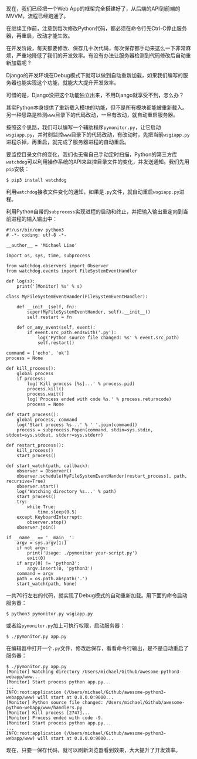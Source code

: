 
现在，我们已经把一个Web App的框架完全搭建好了，从后端的API到前端的MVVM，流程已经跑通了。

在继续工作前，注意到每次修改Python代码，都必须在命令行先Ctrl-C停止服务器，再重启，改动才能生效。

在开发阶段，每天都要修改、保存几十次代码，每次保存都手动来这么一下非常麻烦，严重地降低了我们的开发效率。有没有办法让服务器检测到代码修改后自动重新加载呢？

Django的开发环境在Debug模式下就可以做到自动重新加载，如果我们编写的服务器也能实现这个功能，就能大大提升开发效率。

可惜的是，Django没把这个功能独立出来，不用Django就享受不到，怎么办？

其实Python本身提供了重新载入模块的功能，但不是所有模块都能被重新载入。另一种思路是检测`www`目录下的代码改动，一旦有改动，就自动重启服务器。

按照这个思路，我们可以编写一个辅助程序`pymonitor.py`，让它启动`wsgiapp.py`，并时刻监控`www`目录下的代码改动，有改动时，先把当前`wsgiapp.py`进程杀掉，再重启，就完成了服务器进程的自动重启。

要监控目录文件的变化，我们也无需自己手动定时扫描，Python的第三方库`watchdog`可以利用操作系统的API来监控目录文件的变化，并发送通知。我们先用`pip`安装：

```
$ pip3 install watchdog

```

利用`watchdog`接收文件变化的通知，如果是`.py`文件，就自动重启`wsgiapp.py`进程。

利用Python自带的`subprocess`实现进程的启动和终止，并把输入输出重定向到当前进程的输入输出中：

```
#!/usr/bin/env python3
# -*- coding: utf-8 -*-

__author__ = 'Michael Liao'

import os, sys, time, subprocess

from watchdog.observers import Observer
from watchdog.events import FileSystemEventHandler

def log(s):
    print('[Monitor] %s' % s)

class MyFileSystemEventHander(FileSystemEventHandler):

    def __init__(self, fn):
        super(MyFileSystemEventHander, self).__init__()
        self.restart = fn

    def on_any_event(self, event):
        if event.src_path.endswith('.py'):
            log('Python source file changed: %s' % event.src_path)
            self.restart()

command = ['echo', 'ok']
process = None

def kill_process():
    global process
    if process:
        log('Kill process [%s]...' % process.pid)
        process.kill()
        process.wait()
        log('Process ended with code %s.' % process.returncode)
        process = None

def start_process():
    global process, command
    log('Start process %s...' % ' '.join(command))
    process = subprocess.Popen(command, stdin=sys.stdin, stdout=sys.stdout, stderr=sys.stderr)

def restart_process():
    kill_process()
    start_process()

def start_watch(path, callback):
    observer = Observer()
    observer.schedule(MyFileSystemEventHander(restart_process), path, recursive=True)
    observer.start()
    log('Watching directory %s...' % path)
    start_process()
    try:
        while True:
            time.sleep(0.5)
    except KeyboardInterrupt:
        observer.stop()
    observer.join()

if __name__ == '__main__':
    argv = sys.argv[1:]
    if not argv:
        print('Usage: ./pymonitor your-script.py')
        exit(0)
    if argv[0] != 'python3':
        argv.insert(0, 'python3')
    command = argv
    path = os.path.abspath('.')
    start_watch(path, None)

```

一共70行左右的代码，就实现了Debug模式的自动重新加载。用下面的命令启动服务器：

```
$ python3 pymonitor.py wsgiapp.py

```

或者给`pymonitor.py`加上可执行权限，启动服务器：

```
$ ./pymonitor.py app.py

```

在编辑器中打开一个`.py`文件，修改后保存，看看命令行输出，是不是自动重启了服务器：

```
$ ./pymonitor.py app.py 
[Monitor] Watching directory /Users/michael/Github/awesome-python3-webapp/www...
[Monitor] Start process python app.py...
...
INFO:root:application (/Users/michael/Github/awesome-python3-webapp/www) will start at 0.0.0.0:9000...
[Monitor] Python source file changed: /Users/michael/Github/awesome-python-webapp/www/handlers.py
[Monitor] Kill process [2747]...
[Monitor] Process ended with code -9.
[Monitor] Start process python app.py...
...
INFO:root:application (/Users/michael/Github/awesome-python3-webapp/www) will start at 0.0.0.0:9000...

```

现在，只要一保存代码，就可以刷新浏览器看到效果，大大提升了开发效率。
